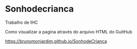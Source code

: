 # Sonhodecrianca
Trabalho de IHC


Como visualizar a pagina através do arquivo HTML do GuitHub

https://brunomonjardim.github.io/SonhodeCrianca
